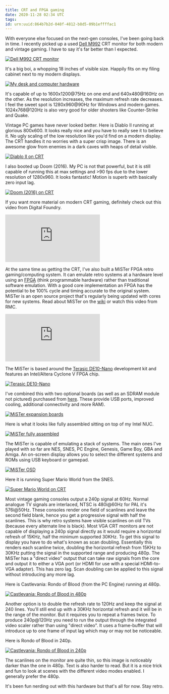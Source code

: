 ```yaml
---
title: CRT and FPGA gaming
date: 2020-11-28 02:34 UTC
tags:
id: urn:uuid:864b7b2d-048f-4812-b8d5-09b1effffac1
---
```


With everyone else focused on the next-gen consoles, I've been going back in time. I recently picked up a used [Dell M992](https://www.cnet.com/products/dell-m992-crt-monitor-19-series/) CRT monitor for both modern and vintage gaming. I have to say it's far better than I expected.

[![Dell M992 CRT monitor](images/crt-and-fpga-gaming/01.jpg)](images/crt-and-fpga-gaming/01.jpg)

It's a big boi, a whopping 18 inches of visible size. Happily fits on my filing cabinet next to my modern displays.

[![My desk and computer hardware](images/crt-and-fpga-gaming/02.jpg)](images/crt-and-fpga-gaming/02.jpg)

It's capable of up to 1600x1200@75Hz on one end and 640x480@160Hz on the other. As the resolution increases, the maximum refresh rate decreases. I feel the sweet spot is 1280x960@90Hz for Windows and modern games. 1024x768@120Hz is also very good for older shooters like Counter-Strike and Quake.

Vintage PC games have never looked better. Here is Diablo II running at glorious 800x600. It looks really nice and you have to really see it to believe it. No ugly scaling of the low resolution like you'd find on a modern display. The CRT handles it no worries with a super crisp image. There is an awesome glow from enemies in a dark caves with heaps of detail visible.

[![Diablo II on CRT](images/crt-and-fpga-gaming/03.jpg)](images/crt-and-fpga-gaming/03.jpg)

I also booted up Doom (2016). My PC is not that powerful, but it is still capable of running this at max settings and >90 fps due to the lower resolution of 1280x960. It looks fantastic! Motion is superb with basically zero input lag.

[![Doom (2016) on CRT](images/crt-and-fpga-gaming/04.jpg)](images/crt-and-fpga-gaming/04.jpg)

If you want more material on modern CRT gaming, definitely check out this video from Digital Foundry.

<div class="video">
  <iframe
    class="video--iframe"
    src="https://www.youtube.com/embed/V8BVTHxc4LM"
    frameborder="0"
    allowfullscreen
  ></iframe>
</div>

At the same time as getting the CRT, I've also built a MiSTer FPGA retro gaming/computing system. It can emulate retro systems at a hardware level using an [FPGA](https://en.wikipedia.org/wiki/Field-programmable_gate_array) (think programmable hardware) rather than traditional software emulation. With a good core implementation an FPGA has the potential to be 100% cycle and timing accurate to the original system. MiSTer is an open source project that's regularly being updated with cores for new systems. Read about MiSTer on the [wiki](https://github.com/MiSTer-devel/Main_MiSTer/wiki) or watch this video from RMC.

<div class="video">
  <iframe
    class="video--iframe"
    src="https://www.youtube.com/embed/e5yPbzD-W-I"
    frameborder="0"
    allowfullscreen
  ></iframe>
</div>

The MiSTer is based around the [Terasic DE10-Nano](https://www.terasic.com.tw/cgi-bin/page/archive.pl?Language=English&No=1046) development kit and features an Intel/Altera Cyclone V FPGA chip.

[![Terasic DE10-Nano](images/crt-and-fpga-gaming/05.jpg)](images/crt-and-fpga-gaming/05.jpg)

I've combined this with two optional boards (as well as an SDRAM module not pictured) purchased from [here](https://misterfpga.co.uk/). These provide USB ports, improved cooling, additional connectivity and more RAM).

[![MiSTer expansion boards](images/crt-and-fpga-gaming/06.jpg)](images/crt-and-fpga-gaming/06.jpg)

Here is what it looks like fully assembled sitting on top of my Intel NUC.

[![MiSTer fully assembled](images/crt-and-fpga-gaming/07.jpg)](images/crt-and-fpga-gaming/07.jpg)

The MiSTer is capable of emulating a stack of systems. The main ones I've played with so far are NES, SNES, PC Engine, Genesis, Game Boy, GBA and Amiga. An on-screen display allows you to select the different systems and ROMs using USB keyboard or gamepad.

[![MiSTer OSD](images/crt-and-fpga-gaming/08.jpg)](images/crt-and-fpga-gaming/08.jpg)

Here it is running Super Mario World from the SNES.

[![Super Mario World on CRT](images/crt-and-fpga-gaming/09.jpg)](images/crt-and-fpga-gaming/09.jpg)

Most vintage gaming consoles output a 240p signal at 60Hz. Normal analogue TV signals are interlaced, NTSC is 480i@60Hz for PAL it's 576i@50Hz. These consoles render one field of scanlines and leave the second field blank, hence you get a progressive signal with half the scanlines. This is why retro systems have visible scanlines on old TVs (because every alternate line is black). Most VGA CRT monitors are not capable of displaying a 240p signal directly as it would require a horizontal refresh of 15KHz, half the minimum supported 30KHz. To get this signal to display you have to do what's known as scan doubling. Essentially this renders each scanline twice, doubling the horizontal refresh from 15KHz to 30KHz putting the signal in the supported range and producing 480p. The MiSTer has a "direct video" output that can take raw signals from the core and output it to either a VGA port (or HDMI for use with a special HDMI-to-VGA adapter). This has zero lag. Scan doubling can be applied to this signal without introducing any more lag.

Here is Castlevania: Rondo of Blood (from the PC Engine) running at 480p.

[![Castlevania: Rondo of Blood in 480p](images/crt-and-fpga-gaming/10.jpg)](images/crt-and-fpga-gaming/10.jpg)

Another option is to double the refresh rate to 120Hz and keep the signal at 240 lines. You'll still end up with a 30KHz horizontal refresh and it will be in the range of the monitor. But it requires you to repeat a frames twice. To produce 240p@120Hz you need to run the output through the integrated video scaler rather than using "direct video". It uses a frame-buffer that will introduce up to one frame of input lag which may or may not be noticeable.

Here is Rondo of Blood in 240p.

[![Castlevania: Rondo of Blood in 240p](images/crt-and-fpga-gaming/11.jpg)](images/crt-and-fpga-gaming/11.jpg)

The scanlines on the monitor are quite thin, so this image is noticeably darker than the one in 480p. Text is also harder to read. But it is a nice trick and fun to look at scenes with the different video modes enabled. I generally prefer the 480p.

It's been fun nerding out with this hardware but that's all for now. Stay retro.
